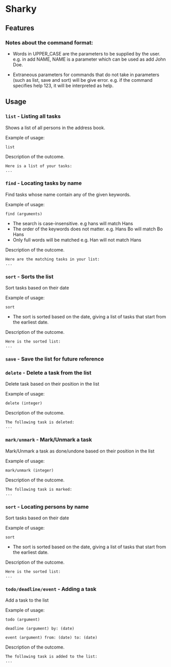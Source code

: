 # Sharky



## Features 

### Notes about the command format:

* Words in UPPER_CASE are the parameters to be supplied by the user.
e.g. in add NAME, NAME is a parameter which can be used as add John Doe.

* Extraneous parameters for commands that do not take in parameters (such as list, save and sort) will be give error.
e.g. if the command specifies help 123, it will be interpreted as help.

  

## Usage

### `list` - Listing all tasks

Shows a list of all persons in the address book.

Example of usage: 

`list`



Description of the outcome.

```
Here is a list of your tasks:
...
```

### `find` - Locating tasks by name

Find tasks whose name contain any of the given keywords.


Example of usage:

`find (arguments)`

* The search is case-insensitive. e.g hans will match Hans
* The order of the keywords does not matter. e.g. Hans Bo will match Bo Hans
* Only full words will be matched e.g. Han will not match Hans


Description of the outcome.

```
Here are the matching tasks in your list:
...
```

### `sort` - Sorts the list

Sort tasks based on their date


Example of usage:

`sort`

* The sort is sorted based on the date, giving a list of tasks that start from the earliest date.



Description of the outcome.

```
Here is the sorted list:
...
```

### `save` - Save the list for future reference

### `delete` - Delete a task from the list

Delete task based on their position in the list


Example of usage:

`delete (integer)`

Description of the outcome.

```
The following task is deleted:
...
```

### `mark/unmark` - Mark/Unmark a task

Mark/Unmark a task as done/undone based on their position in the list


Example of usage:

`mark/unmark (integer)`

Description of the outcome.

```
The following task is marked:
...
```

### `sort` - Locating persons by name

Sort tasks based on their date


Example of usage:

`sort`

* The sort is sorted based on the date, giving a list of tasks that start from the earliest date.



Description of the outcome.

```
Here is the sorted list:
...
```

### `todo/deadline/event` - Adding a task

Add a task to the list

Example of usage:

`todo (argument)`

`deadline (argument) by: (date)`

`event (argument) from: (date) to: (date)`



Description of the outcome.

```
The following task is added to the list:
...
```
